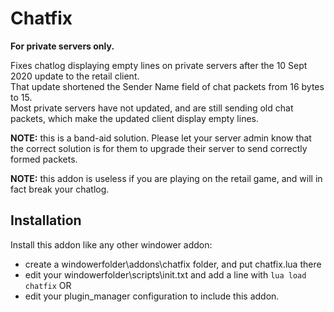 # Chatfix  

**For private servers only.**

Fixes chatlog displaying empty lines on private servers after the 10 Sept 2020 update to the retail client.  
That update shortened the Sender Name field of chat packets from 16 bytes to 15.  
Most private servers have not updated, and are still sending old chat packets, which make the updated client display empty lines.  

**NOTE:** this is a band-aid solution. Please let your server admin know that the correct solution is for them to upgrade their server to send correctly formed packets.

**NOTE:** this addon is useless if you are playing on the retail game, and will in fact break your chatlog.

## Installation

Install this addon like any other windower addon:  
- create a windowerfolder\addons\chatfix folder, and put chatfix.lua there
- edit your windowerfolder\scripts\init.txt and add a line with `lua load chatfix`
OR
- edit your plugin_manager configuration to include this addon.
